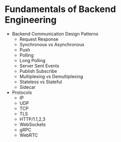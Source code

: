 # Fundamentals of Backend Engineering

- Backend Communication Design Patterns
  - Request Response
  - Synchronous vs Asynchronous
  - Push
  - Polling
  - Long Polling
  - Server Sent Events
  - Publish Subscribe
  - Multiplexing vs Demultiplexing
  - Stateless vs Stateful
  - Sidecar
- Protocols
  - IP
  - UDP
  - TCP
  - TLS
  - HTTP/1.1,2,3
  - WebSockets
  - gRPC
  - WebRTC
